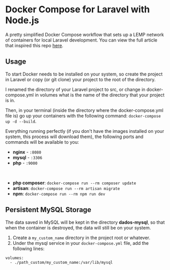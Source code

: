 # Docker Compose for Laravel with Node.js
A pretty simplified Docker Compose workflow that sets up a LEMP network of containers for local Laravel development. You can view the full article that inspired this repo [here](https://dev.to/aschmelyun/the-beauty-of-docker-for-local-laravel-development-13c0).


## Usage

To start Docker needs to be installed on your system, so create the project in Laravel or copy (or git clone) your project to the root of the directory.

I renamed the directory of your Laravel project to src, or change in docker-compose.yml in volumes what is the name of the directory that your project is in.

Then, in your terminal (inside the directory where the docker-compose.yml file is) go up your containers with the following command: `docker-compose up -d --build`.

Everything running perfectly (if you don't have the images installed on your system, this process will download them), the following ports and commands will be available to you:
- **nginx** - `:8080`
- **mysql** - `:3306`
- **php** - `:9000`

<br/>

- **php composer**: `docker-compose run --rm composer update`
- **artisan**: `docker-compose run --rm artisan migrate` 
- **npm**: `docker-compose run --rm npm run dev`

## Persistent MySQL Storage

The data saved in MySQL will be kept in the directory **dados-mysql**, so that when the container is destroyed, the data will still be on your system.


1. Create a `my_custom_name` directory in the project root or whatever.
2. Under the mysql service in your `docker-compose.yml` file, add the following lines:

```
volumes:
  - ./path_custom/my_custom_name:/var/lib/mysql
```
